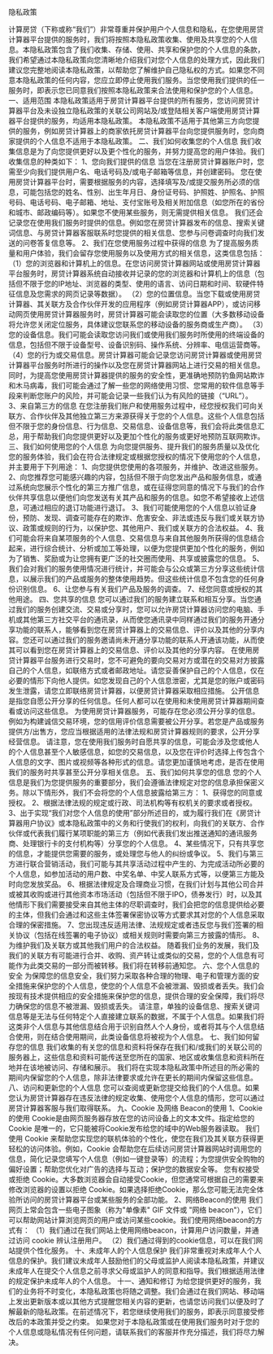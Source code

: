 
隐私政策

计算房贷（下称或称“我们”）非常尊重并保护用户个人信息和隐私，在您使用房贷计算器平台提供的服务时，我们将按照本隐私政策收集、使用及共享您的个人信息。本隐私政策包含了我们收集、存储、使用、共享和保护您的个人信息的条款，我们希望通过本隐私政策向您清晰地介绍我们对您个人信息的处理方式，因此我们建议您完整地阅读本隐私政策，以帮助您了解维护自己隐私权的方式。如果您不同意本隐私政策的任何内容，您应立即停止使用我们服务。当您使用我们提供的任一服务时，即表示您已同意我们按照本隐私政策来合法使用和保护您的个人信息。
一、适用范围
        本隐私政策适用于房贷计算器平台提供的所有服务，您访问房贷计算器平台及未设独立隐私政策的关联公司网站及/或登陆相关客户端使用房贷计算器平台提供的服务，均适用本隐私政策。
        本隐私政策不适用于其他第三方向您提供的服务，例如房贷计算器上的商家依托房贷计算器平台向您提供服务时，您向商家提供的个人信息不适用于本隐私政策。
二、我们如何收集您的个人信息
        我们收集信息是为了向您提供更好以及更个性化的服务，并努力提高您的用户体验。我们收集信息的种类如下：
1、您向我们提供的信息
        当您在注册房贷计算器账户时，您需至少向我们提供用户名、电话号码及/或电子邮箱等信息，并创建密码。
        您在使用房贷计算器平台时，需要根据服务的内容，选择填写及/或提交服务所必须的信息，可能包括您的姓名、性别、出生年月日、身份证号码、护照姓、护照名、护照号码、电话号码、电子邮箱、地址、支付宝账号及相关附加信息（如您所在的省份和城市、邮政编码等）。如果您不使用某些服务，则无需提供相关信息。
        我们还会记录您在使用我们服务时提供的信息。例如您在房贷计算器发布的信息、搜索关键词信息、与房贷计算器客服联系时您提供的相关信息、您参与问卷调查时向我们发送的问卷答复信息等。
2、我们在您使用服务过程中获得的信息
        为了提高服务质量和用户体验，我们会留存您使用服务以及使用方式的相关信息，这类信息包括：
        （1）您的浏览器和计算机上的信息。在您访问房贷计算器网站或使用房贷计算器平台服务时，房贷计算器系统自动接收并记录的您的浏览器和计算机上的信息（包括但不限于您的IP地址、浏览器的类型、使用的语言、访问日期和时间、软硬件特征信息及您需求的网页记录等数据）。
        （2）您的位置信息。当您下载或使用房贷计算器、其关联方及合作伙伴开发的应用程序（例如房贷计算器APP），或访问移动网页使用房贷计算器服务时，房贷计算器可能会读取您的位置（大多数移动设备将允许您关闭定位服务，具体建议您联系您的移动设备的服务商或生产商）。
        （3）您的设备信息。我们可能会读取您访问我们或使用我们服务时所使用的终端设备的信息，包括但不限于设备型号、设备识别码、操作系统、分辨率、电信运营商等。
        （4）您的行为或交易信息。房贷计算器可能会记录您访问房贷计算器或使用房贷计算器平台服务时所进行的操作以及您在房贷计算器网站上进行交易的相关信息。
        同时，为提高您使用房贷计算器提供的服务的安全性，更准确地预防钓鱼网站欺诈和木马病毒，我们可能会通过了解一些您的网络使用习惯、您常用的软件信息等手段来判断您账户的风险，并可能会记录一些我们认为有风险的链接（“URL”）。
3、来自第三方的信息
        在您注册我们账户和使用服务过程中，经您授权我们可向关联方、合作伙伴及其他独立第三方来源获得关于您的个人信息。这些个人信息包括但不限于您的身份信息、行为信息、交易信息、设备信息等，我们会将此类信息汇总，用于帮助我们向您提供更好以及更加个性化的服务或更好地预防互联网欺诈。
三、我们如何使用您的个人信息
        为向您提供服务、提升我们的服务质量以及优化您的服务体验，我们会在符合法律规定或根据您授权的情况下使用您的个人信息，并主要用于下列用途：
        1、向您提供您使用的各项服务，并维护、改进这些服务。
        2、向您推荐您可能感兴趣的内容，包括但不限于向您发出产品和服务信息，或通过系统向您展示个性化的第三方推广信息，或在征得您同意的情况下与我们的合作伙伴共享信息以便他们向您发送有关其产品和服务的信息。如您不希望接收上述信息，可通过相应的退订功能进行退订。
        3、我们可能使用您的个人信息以验证身份，预防、发现、调查可能存在的欺诈、危害安全、非法或违反与我们或关联方协议、政策或规则的行为，以保护您、其他用户、我们或关联方的合法权益。
        4、我们可能会将来自某项服务的个人信息、交易信息与来自其他服务所获得的信息结合起来，进行综合统计、分析或加工等处理，以便为您提供更加个性化的服务，例如为了销售、奖励或为让您拥有更广泛的社交圈而使用、共享或披露您的信息。
        5、我们会对我们的服务使用情况进行统计，并可能会与公众或第三方分享这些统计信息，以展示我们的产品或服务的整体使用趋势。但这些统计信息不包含您的任何身份识别信息。
        6、让您参与有关我们产品及服务的调查。
        7、经您同意或授权的其他用途。
四、您共享的信息
        您可以通过我们的服务建立联系和相互分享。当您通过我们的服务创建交流、交易或分享时，您可以允许房贷计算器访问您的电脑、手机或其他第三方社交平台的通讯录，从而使您通讯录中同样通过我们的服务开通分享功能的联系人，能够看到您在房贷计算器上的交易信息、评价以及其他的分享内容。您还可以通过我们的服务邀请尚未开通分享功能的联系人开通该功能，从而使其可以看到您在房贷计算器上的交易信息、评价以及其他的分享内容。
        在使用房贷计算器平台服务进行交易时，您不可避免的要向交易对方或潜在的交易对方披露自己的个人信息，如联络方式或者邮政地址。请您妥善保护自己的个人信息，仅在必要的情形下向他人提供。如您发现自己的个人信息泄密，尤其是您的账户或密码发生泄露，请您立即联络房贷计算器，以便房贷计算器采取相应措施。
        公开信息是指您自愿公开分享的任何信息。任何人都可以在使用和未使用房贷计算器期间查看或访问这些信息。
        为使用房贷计算器服务，可能存在您必须公开分享的信息。例如为构建诚信交易环境，您的信用评价信息需要被公开分享。若您是产品或服务提供方/出售方，您应当根据适用的法律法规和房贷计算器规则的要求，公开分享经营信息。
        请注意，您在使用我们服务时自愿共享的信息，可能会涉及您或他人的个人信息甚至个人敏感信息，如您的交易信息，以及您在评价时选择上传包含个人信息的文字、图片或视频等各种形式的信息。请您更加谨慎地考虑，是否在使用我们的服务时共享甚至公开分享相关信息。
五、我们如何共享您的信息
        您的个人信息是我们为您提供服务的重要部分，我们会遵循法律规定对您的信息承担保密义务。除以下情形外，我们不会将您的个人信息披露给第三方：         1、获得您的同意或授权。 
        2、根据法律法规的规定或行政、司法机构等有权机关的要求或者授权。
        3、出于实现“我们对您个人信息的使用”部分所述目的，或为履行我们在《房贷计算器用户协议》或本隐私政策中的义务和行使我们的权利，向我们的关联方、合作伙伴或代表我们履行某项职能的第三方（例如代表我们发出推送通知的通讯服务商、处理银行卡的支付机构等）分享您的个人信息。
        4、某些情况下，只有共享您的信息，才能提供您需要的服务，或处理您与他人的纠纷或争议。
        5、我们与第三方进行联合营销活动，我们可能与其共享活动过程中产生的、为完成活动所必要的个人信息，如参加活动的用户数、中奖名单、中奖人联系方式等，以便第三方能及时向您发放奖品。
        6、根据法律规定及合理商业习惯，在我们计划与其他公司合并或被其收购或进行其他资本市场活动（包括但不限于IPO，债券发行）时，以及其他情形下我们需要接受来自其他主体的尽职调查时，我们会把您的信息提供给必要的主体，但我们会通过和这些主体签署保密协议等方式要求其对您的个人信息采取合理的保密措施。
        7、您出现违反适用法律、法规规定或者违反您与我们签署的相关协议（包括在线签署的电子协议）或相关规则时需要向第三方披露的情形。
        8、为维护我们及关联方或其他我们用户的合法权益。
随着我们业务的发展，我们及我们的关联方有可能进行合并、收购、资产转让或类似的交易，您的个人信息有可能作为此类交易的一部分而被转移。我们将在转移前通知您。
六、您个人信息的安全
        为保障您的信息安全，我们努力采取各种合理的物理、电子和管理方面的安全措施来保护您的个人信息，使您的个人信息不会被泄漏、毁损或者丢失。我们会按现有技术提供相应的安全措施来保护您的信息，提供合理的安全保障，我们将尽力确保您的信息不被泄漏、毁损或丢失。
        请注意，单独的设备信息、搜索关键词信息等是无法与任何特定个人直接建立联系的数据，不属于个人信息。如果我们将这类非个人信息与其他信息结合用于识别自然人个人身份，或者将其与个人信息结合使用，则在结合使用期间，此类设备信息将被视为个人信息。
七、我们如何留存您的信息
        我们收集的有关您的信息和资料将保存在我们和/或我们的关联公司的服务器上，这些信息和资料可能传送至您所在的国家、地区或收集信息和资料所在地并在该地被访问、存储和展示。
        我们将在实现本隐私政策中所述目的所必需的期间内保留您的个人信息，除非法律要求或允许在更长的期间内保留这些信息。
八、访问和更新您的个人信息
        您可以查阅或更新您提交给我们的个人信息。如果您认为房贷计算器存在违反法律的规定收集、使用您个人信息的情形，您可以通过房贷计算器客服与我们取得联系。
九、Cookie 及网络 Beacon的使用
        1、Cookie的使用
        Cookie是由网页服务器存放在您的访问设备上的文本文件。指定给您的Cookie 是唯一的，它只能被将Cookie发布给您的域中的Web服务器读取。
        我们使用 Cookie 来帮助您实现您的联机体验的个性化，使您在我们及其关联方获得更轻松的访问体验。例如，Cookie 会帮助您在后续访问房贷计算器网站时调用您的信息，简化记录您填写个人信息（例如一键登录等）的流程；为您提供安全购物的偏好设置；帮助您优化对广告的选择与互动；保护您的数据安全等。
        您有权接受或拒绝 Cookie。大多数浏览器会自动接受Cookie，但您通常可根据自己的需要来修改浏览器的设置以拒绝 Cookie。如果选择拒绝Cookie，那么您可能无法完全体验所访问的房贷计算器平台或某些服务的全部功能。
        2、网络Beacon的使用
        我们网页上常会包含一些电子图象（称为"单像素" GIF 文件或 "网络 beacon"），它们可以帮助网站计算浏览网页的用户或访问某些cookie。我们使用网络beacon的方式有：
        （1）我们通过在我们网站上使用网络beacon，计算用户访问数量，并通过访问 cookie 辨认注册用户。
        （2）我们通过得到的cookie信息，可以在我们网站提供个性化服务。
十、未成年人的个人信息保护
        我们非常重视对未成年人个人信息的保护。我们建议未成年人鼓励他们的父母或监护人阅读本隐私政策，并建议未成年人在提交个人信息之前寻求父母或监护人的同意和指导。我们根据适用法律的规定保护未成年人的个人信息。
十一、通知和修订
        为给您提供更好的服务，我们的业务将不时变化，本隐私政策也将随之调整。我们会通过在我们网站、移动端上发出更新版本或以其他方式提醒您相关内容的更新，也请您访问我们以便及时了解最新的隐私政策。在前述情况下，若您继续使用我们的服务，即表示同意接受修改后的本政策并受之约束。
如果您对于本隐私政策或在使用我们服务时对于您的个人信息或隐私情况有任何问题，请联系我们的客服并作充分描述，我们将尽力解决。
